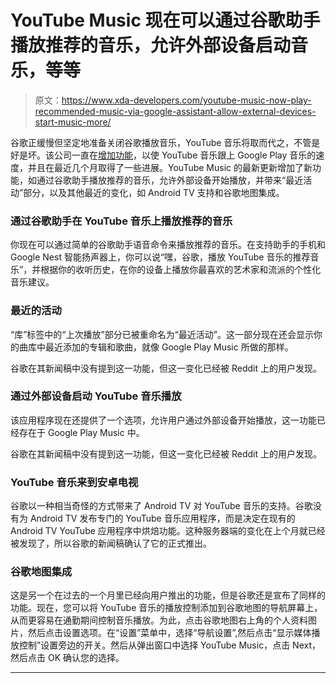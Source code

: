 # YouTube Music 现在可以通过谷歌助手播放推荐的音乐，允许外部设备启动音乐，等等

> 原文：<https://www.xda-developers.com/youtube-music-now-play-recommended-music-via-google-assistant-allow-external-devices-start-music-more/>

谷歌正缓慢但坚定地准备关闭谷歌播放音乐，YouTube 音乐将取而代之，不管是好是坏。该公司一直在[增加功能](https://www.xda-developers.com/youtube-music-collaborative-playlists-assisted-playlists/)，以使 YouTube 音乐跟上 Google Play 音乐的速度，并且在最近几个月取得了一些进展。YouTube Music 的最新更新增加了新功能，如通过谷歌助手播放推荐的音乐，允许外部设备开始播放，并带来“最近活动”部分，以及其他最近的变化，如 Android TV 支持和谷歌地图集成。

### 通过谷歌助手在 YouTube 音乐上播放推荐的音乐

你现在可以通过简单的谷歌助手语音命令来播放推荐的音乐。在支持助手的手机和 Google Nest 智能扬声器上，你可以说“嘿，谷歌，播放 YouTube 音乐的推荐音乐”，并根据你的收听历史，在你的设备上播放你最喜欢的艺术家和流派的个性化音乐建议。

### 最近的活动

“库”标签中的“上次播放”部分已被重命名为“最近活动”。这一部分现在还会显示你的曲库中最近添加的专辑和歌曲，就像 Google Play Music 所做的那样。

谷歌在其新闻稿中没有提到这一功能，但这一变化已经被 Reddit 上的用户发现。

### 通过外部设备启动 YouTube 音乐播放

该应用程序现在还提供了一个选项，允许用户通过外部设备开始播放，这一功能已经存在于 Google Play Music 中。

谷歌在其新闻稿中没有提到这一功能，但这一变化已经被 Reddit 上的用户发现。

### YouTube 音乐来到安卓电视

谷歌以一种相当奇怪的方式带来了 Android TV 对 YouTube 音乐的支持。谷歌没有为 Android TV 发布专门的 YouTube 音乐应用程序，而是决定在现有的 Android TV YouTube 应用程序中烘焙功能。这种服务器端的变化在上个月就已经被发现了，所以谷歌的新闻稿确认了它的正式推出。

### 谷歌地图集成

这是另一个在过去的一个月里已经向用户推出的功能，但是谷歌还是宣布了同样的功能。现在，您可以将 YouTube 音乐的播放控制添加到谷歌地图的导航屏幕上，从而更容易在通勤期间控制音乐播放。为此，点击谷歌地图右上角的个人资料图片，然后点击设置选项。在“设置”菜单中，选择“导航设置”,然后点击“显示媒体播放控制”设置旁边的开关。然后从弹出窗口中选择 YouTube Music，点击 Next，然后点击 OK 确认您的选择。

* * *